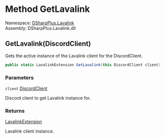 # Method GetLavalink

Namespace: [DSharpPlus.Lavalink](DSharpPlus.Lavalink.md)  
Assembly: DSharpPlus.Lavalink.dll

## <a id="DSharpPlus_Lavalink_DiscordClientExtensions_GetLavalink_DSharpPlus_DiscordClient_"></a>GetLavalink\(DiscordClient\)

Gets the active instance of the Lavalink client for the DiscordClient.

```csharp
public static LavalinkExtension GetLavalink(this DiscordClient client)
```

### Parameters

`client` [DiscordClient](DSharpPlus.DiscordClient.md)

Discord client to get Lavalink instance for.

### Returns

[LavalinkExtension](DSharpPlus.Lavalink.LavalinkExtension.md)

Lavalink client instance.

